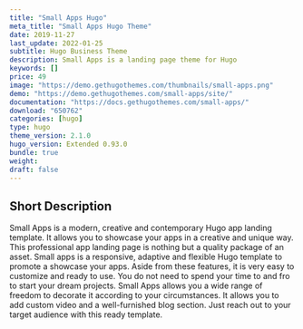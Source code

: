 ```yaml
---
title: "Small Apps Hugo"
meta_title: "Small Apps Hugo Theme"
date: 2019-11-27
last_update: 2022-01-25
subtitle: Hugo Business Theme
description: Small Apps is a landing page theme for Hugo
keywords: []
price: 49
image: "https://demo.gethugothemes.com/thumbnails/small-apps.png"
demo: "https://demo.gethugothemes.com/small-apps/site/"
documentation: "https://docs.gethugothemes.com/small-apps/"
download: "650762"
categories: [hugo]
type: hugo
theme_version: 2.1.0
hugo_version: Extended 0.93.0
bundle: true
weight:
draft: false
---
```


## Short Description

Small Apps is a modern, creative and contemporary Hugo app landing template. It allows you to showcase your apps in a creative and unique way. This professional app landing page is nothing but a quality package of an asset. Small apps is a responsive, adaptive and flexible Hugo template to promote a showcase your apps. Aside from these features, it is very easy to customize and ready to use. You do not need to spend your time to and fro to start your dream projects. Small Apps allows you a wide range of freedom to decorate it according to your circumstances. It allows you to add custom video and a well-furnished blog section. Just reach out to your target audience with this ready template.
